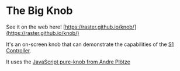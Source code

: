 # The Big Knob

See it on the web here! [https://raster.github.io/knob/](https://raster.github.io/knob/)

It's an on-screen knob that can demonstrate the capabilities of the [S1 Controller](http://rasterweb.net/raster/2021/06/02/s1-rotary-usb-controller/).

It uses the [JavaScript pure-knob from Andre Plötze](https://github.com/andrepxx/pure-knob)